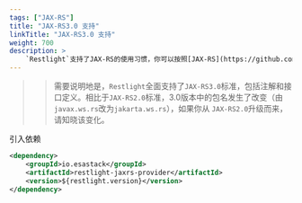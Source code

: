 ```yaml
---
tags: ["JAX-RS"]
title: "JAX-RS3.0 支持"
linkTitle: "JAX-RS3.0 支持"
weight: 700
description: >
    `Restlight`支持了JAX-RS的使用习惯，你可以按照[JAX-RS](https://github.com/jakartaee/rest)的方式使用Restlight
---
```


>> 需要说明地是，`Restlight`全面支持了`JAX-RS3.0`标准，包括注解和接口定义。相比于`JAX-RS2.0`标准，3.0版本中的包名发生了改变（由`javax.ws.rs`改为`jakarta.ws.rs`），如果你从
>> `JAX-RS2.0`升级而来，请知晓该变化。

引入依赖

```xml
<dependency>
	<groupId>io.esastack</groupId>
	<artifactId>restlight-jaxrs-provider</artifactId>
	<version>${restlight.version}</version>
</dependency>
```

